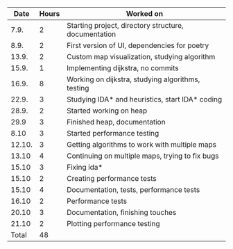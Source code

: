 | Date   | Hours | Worked on                                              |
| ------ | ----- | ------------------------------------------------------ |
| 7.9.   | 2     | Starting project, directory structure, documentation   |
| 8.9.   | 2     | First version of UI, dependencies for poetry           |
| 13.9.  | 2     | Custom map visualization, studying algorithm           |     
| 15.9.  | 1     | Implementing dijkstra, no commits                      |
| 16.9.  | 8     | Working on dijkstra, studying algorithms, testing      |
| 22.9.  | 3     | Studying IDA* and heuristics, start IDA* coding        |
| 28.9.  | 2     | Started working on heap                                |
| 29.9   | 3     | Finished heap, documentation                           |
| 8.10   | 3     | Started performance testing                            |
| 12.10. | 3     | Getting algorithms to work with multiple maps          |
| 13.10  | 4     | Continuing on multiple maps, trying to fix bugs        |
| 15.10  | 3     | Fixing ida*                                            |
| 15.10  | 2     | Creating performance tests                             |
| 15.10  | 4     | Documentation, tests, performance tests                |
| 16.10  | 2     | Performance tests                                      |
| 20.10  | 3     | Documentation, finishing touches                       |
| 21.10  | 2     | Plotting performance testing                           |
| Total  | 48    |                                                        |
